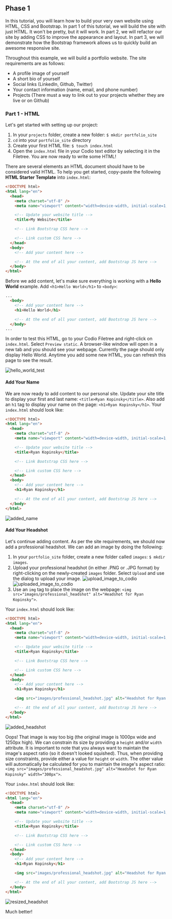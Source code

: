 ## **Phase 1**
In this tutorial, you will learn how to build your very own website using HTML, CSS and Bootstrap. In part 1 of this tutorial, we will build the site with just HTML. It won't be pretty, but it will work. In part 2, we will refactor our site by adding CSS to improve the appearance and layout. In part 3, we will demonstrate how the Bootstrap framework allows us to quickly build an awesome responsive site.

Throughout this example, we will build a portfolio website. The site requirements are as follows:
* A profile image of yourself  
* A short bio of yourself  
* Social links (LinkedIn, Github, Twitter)  
* Your contact information (name, email, and phone number)  
* Projects (There must a way to link out to your projects whether they are live or on Github)   

### Part 1 - HTML

Let's get started with setting up our project:
1. In your `projects` folder, create a new folder: `$ mkdir portfolio_site`
1. `cd` into your `portfolio_site` directory
1. Create your first HTML file: `$ touch index.html`
1. Open the `index.html` file in your Codio text editor by selecting it in the Filetree. You are now ready to write some HTML!

There are several elements an HTML document should have to be considered valid HTML. To help you get started, copy-paste the following **HTML Starter Template** into `index.html`:

```html
<!DOCTYPE html>
<html lang="en">
  <head>
    <meta charset="utf-8" />
    <meta name="viewport" content="width=device-width, initial-scale=1, shrink-to-fit=no"> <!-- responsive viewport meta tag -->

    <!-- Update your website title -->
    <title>My Website</title>

    <!-- Link Bootstrap CSS here -->

    <!-- Link custom CSS here -->
  </head>
  <body>
    <!-- Add your content here -->

    <!-- At the end of all your content, add Bootstrap JS here -->
  </body>
</html>
```

Before we add content, let's make sure everything is working with a **Hello World** example. Add `<h1>Hello World</h1>` to `<body>`:

```html
...
  <body>
    <!-- Add your content here -->
    <h1>Hello World</h1>

    <!-- At the end of all your content, add Bootstrap JS here -->
  </body>
...
```

In order to test this HTML, go to your Codio Filetree and right-click on `index.html`. Select `Preview static`. A browser-like window will open in a new tab and you should see your webpage. Currently the page should only display Hello World. Anytime you add some new HTML, you can refresh this page to see the result.

![hello_world_test](./images/hello_world_test.png)

#### Add Your Name

We are now ready to add content to our personal site. Update your site title to display your first and last name: `<title>Ryan Kopinsky</title>`. Also add an `h1` tag to display your name on the page: `<h1>Ryan Kopinsky</h1>`. Your `index.html` should look like:

```html
<!DOCTYPE html>
<html lang="en">
  <head>
    <meta charset="utf-8" />
    <meta name="viewport" content="width=device-width, initial-scale=1, shrink-to-fit=no"> <!-- responsive viewport meta tag -->

    <!-- Update your website title -->
    <title>Ryan Kopinsky</title>

    <!-- Link Bootstrap CSS here -->

    <!-- Link custom CSS here -->
  </head>
  <body>
    <!-- Add your content here -->
    <h1>Ryan Kopinsky</h1>

    <!-- At the end of all your content, add Bootstrap JS here -->
  </body>
</html>
```

![added_name](./images/added_name.png)

#### Add Your Headshot

Let's continue adding content. As per the site requirements, we should now add a professional headshot. We can add an image by doing the following:
1. In your `portfolio_site` folder, create a new folder called `images`: `$ mkdir images`.
1. Upload your professional headshot (in either .PNG or .JPG format) by right-clicking on the newly-created `images` folder. Select `Upload` and use the dialog to upload your image.
![upload_image_to_codio](./images/upload_image_to_codio.png)
![uploaded_image_to_codio](./images/uploaded_image_to_codio.png)
1. Use an `img` tag to place the image on the webpage: `<img src="images/professional_headshot" alt="Headshot for Ryan Kopinsky">`.

Your `index.html` should look like:

```html
<!DOCTYPE html>
<html lang="en">
  <head>
    <meta charset="utf-8" />
    <meta name="viewport" content="width=device-width, initial-scale=1, shrink-to-fit=no"> <!-- responsive viewport meta tag -->

    <!-- Update your website title -->
    <title>Ryan Kopinsky</title>

    <!-- Link Bootstrap CSS here -->

    <!-- Link custom CSS here -->
  </head>
  <body>
    <!-- Add your content here -->
    <h1>Ryan Kopinsky</h1>

    <img src="images/professional_headshot.jpg" alt="Headshot for Ryan Kopinsky">

    <!-- At the end of all your content, add Bootstrap JS here -->
  </body>
</html>
```

![added_headshot](./images/added_headshot.png)

Oops! That image is way too big (the original image is 1000px wide and 1250px high). We can constrain its size by providing a `height` and/or `width` attribute. It is important to note that you always want to maintain the image's aspect ratio (so it doesn't looked squished). Thus, when providing size constraints, provide either a value for `height` or `width`. The other value will automatically be calculated for you to maintain the image's aspect ratio: `<img src="images/professional_headshot.jpg" alt="Headshot for Ryan Kopinsky" width="300px">`.

Your `index.html` should look like:

```html
<!DOCTYPE html>
<html lang="en">
  <head>
    <meta charset="utf-8" />
    <meta name="viewport" content="width=device-width, initial-scale=1, shrink-to-fit=no"> <!-- responsive viewport meta tag -->

    <!-- Update your website title -->
    <title>Ryan Kopinsky</title>

    <!-- Link Bootstrap CSS here -->

    <!-- Link custom CSS here -->
  </head>
  <body>
    <!-- Add your content here -->
    <h1>Ryan Kopinsky</h1>

    <img src="images/professional_headshot.jpg" alt="Headshot for Ryan Kopinsky" width="300px">

    <!-- At the end of all your content, add Bootstrap JS here -->
  </body>
</html>
```

![resized_headshot](./images/resized_headshot.png)

Much better!

